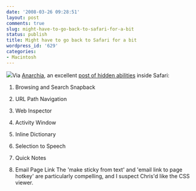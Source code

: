 ```yaml
---
date: '2008-03-26 09:28:51'
layout: post
comments: true
slug: might-have-to-go-back-to-safari-for-a-bit
status: publish
title: Might have to go back to Safari for a bit
wordpress_id: '629'
categories:
- Macintosh
---
```


![](http://www.phfactor.net/wp-pics/safari-logo-png.png)Via [Anarchia](http://anarchaia.org/archive/2008/03/23.html), an excellent [post of hidden abilities](http://dmiessler.com/blog/8-powerful-features-of-safari-that-few-people-know-about) inside Safari:

	
  1. Browsing and Search Snapback
	
  2. URL Path Navigation
	
  3. Web Inspector
	
  4. Activity Window
	
  5. Inline Dictionary
	
  6. Selection to Speech
	
  7. Quick Notes
	
  8. Email Page Link
The 'make sticky from text' and 'email link to page hotkey' are particularly compelling, and I suspect Chris'd like the CSS viewer.
